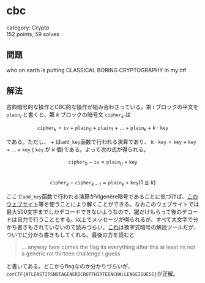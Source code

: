 # cbc
category: Crypto  
152 points, 59 solves

## 問題
who on earth is putting CLASSICAL BORING CRYPTOGRAPHY in my ctf

## 解法
古典暗号的な操作とCBC的な操作が組み合わさっている。第 $i$ ブロックの平文を $\texttt{plain}_i$ と書くと、第 $k$ ブロックの暗号文 $\texttt{cipher}_k$ は  

$$\texttt{cipher}_k=\texttt{iv}+\texttt{plain}_0+\texttt{plain}_1+\dots+\texttt{plain}_k+k\cdot\texttt{key}$$  

である。ただし、 $+$ は`add_key`函数で行われる演算であり、 $k\cdot\texttt{key}=\texttt{key}+\texttt{key}+\dots+\texttt{key}$ ( $\texttt{key}$ が $k$ 個)である。よって次の式が得られる。  

$$\texttt{cipher}_0-\texttt{iv}=\texttt{plain}_0+\texttt{key}$$  
$$\texttt{cipher}_k-\texttt{cipher}_{k-1}=\texttt{plain}_k+\texttt{key} (1\leqq k)$$  

ここで`add_key`函数で行われる演算がVigenère暗号であることに気づけば、[このウェブサイト](https://www.dcode.fr/vigenere-cipher)等を使うことにより解くことができる。なおこのウェブサイトでは最大500文字までしかデコードできないようなので、鍵だけもらって後のデコードは自力で行うこととする。以上でメッセージが得られるが、すべて大文字で分かち書きもされていないので読みづらい。[これ](https://quipqiup.com/)は換字式暗号の解読ツールだが、ついでに分かち書きもしてくれる。最後の方を読むと  

> ... anyway here comes the flag its everything after this at least its not a generic rot thirteen challenge i guess  

と書いてある。どこからflagなのか分かりづらいが、`corCTF{ATLEASTITSNOTAGENERICROTTHIRTEENCHALLENGEIGUESS}`が正解。
